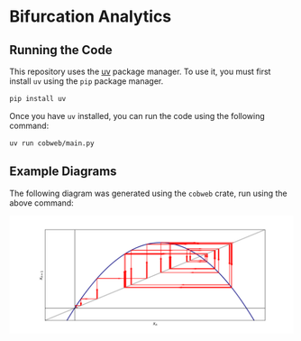 # Bifurcation Analytics

## Running the Code

This repository uses the [uv](https://docs.astral.sh/uv/getting-started/installation/) package manager. To use it, you must first install `uv` using the `pip` package manager.

```bash
pip install uv
```

Once you have `uv` installed, you can run the code using the following command:

```bash
uv run cobweb/main.py
```

## Example Diagrams

The following diagram was generated using the `cobweb` crate, run using the above command:

![Logistic Map](./cobweb/example.png)



